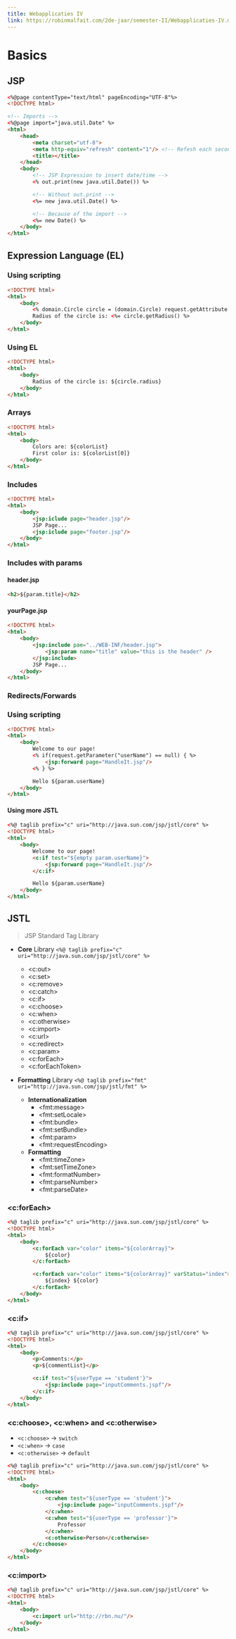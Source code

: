 ```yaml
---
title: Webapplicaties IV
link: https://robinmalfait.com/2de-jaar/semester-II/Webapplicaties-IV.md
---
```


# Basics

## JSP

```html
<%@page contentType="text/html" pageEncoding="UTF-8"%>
<!DOCTYPE html>

<!-- Imports -->
<%@page import="java.util.Date" %>
<html>
    <head>
        <meta charset="utf-8">
        <meta http-equiv="refresh" content="1"/> <!-- Refesh each second -->
        <title></title>
    </head>
    <body>
        <!-- JSP Expression to insert date/time -->
        <% out.print(new java.util.Date()) %>

        <!-- Without out.print -->
        <%= new java.util.Date() %>

        <!-- Because of the import -->
        <%= new Date() %>
    </body>
</html>
```

## Expression Language (EL)


### Using scripting

```html
<!DOCTYPE html>
<html>
    <body>
        <% domain.Circle circle = (domain.Circle) request.getAttribute('circle') %>
        Radius of the circle is: <%= circle.getRadius() %>
    </body>
</html>
```

### Using EL

```html
<!DOCTYPE html>
<html>
    <body>
        Radius of the circle is: ${circle.radius}
    </body>
</html>
```

### Arrays

```html
<!DOCTYPE html>
<html>
    <body>
        Colors are: ${colorList}
        First color is: ${colorList[0]}
    </body>
</html>
```

### Includes

```html
<!DOCTYPE html>
<html>
    <body>
        <jsp:iclude page="header.jsp"/>
        JSP Page...
        <jsp:iclude page="footer.jsp"/>
    </body>
</html>
```

### Includes with params

#### header.jsp

```html
<h2>${param.title}</h2>
```

#### yourPage.jsp

```html
<!DOCTYPE html>
<html>
    <body>
        <jsp:include pae="../WEB-INF/header.jsp">
            <jsp:param name="title" value="this is the header" />
        </jsp:include>
        JSP Page...
    </body>
</html>
```

### Redirects/Forwards

### Using scripting

```html
<!DOCTYPE html>
<html>
    <body>
        Welcome to our page!
        <% if(request.getParameter("userName") == null) { %>
            <jsp:forward page="HandleIt.jsp"/>
        <% } %>

        Hello ${param.userName}
    </body>
</html>
```

#### Using more JSTL

```html
<%@ taglib prefix="c" uri="http://java.sun.com/jsp/jstl/core" %>
<!DOCTYPE html>
<html>
    <body>
        Welcome to our page!
        <c:if test="${empty param.userName}">
            <jsp:forward page="HandleIt.jsp"/>
        </c:if>

        Hello ${param.userName}
    </body>
</html>
```

## JSTL

> JSP Standard Tag Library

- **Core** Library `<%@ taglib prefix="c" uri="http://java.sun.com/jsp/jstl/core" %>`
    - \<c:out\>
    - \<c:set\>
    - \<c:remove\>
    - \<c:catch\>
    - \<c:if\>
    - \<c:choose\>
    - \<c:when\>
    - \<c:otherwise\>
    - \<c:import\>
    - \<c:url\>
    - \<c:redirect\>
    - \<c:param\>
    - \<c:forEach\>
    - \<c:forEachToken\>

- **Formatting** Library `<%@ taglib prefix="fmt" uri="http://java.sun.com/jsp/jstl/fmt" %>`
    - **Internationalization**
        - \<fmt:message\>
        - \<fmt:setLocale\>
        - \<fmt:bundle\>
        - \<fmt:setBundle\>
        - \<fmt:param\>
        - \<fmt:requestEncoding\>
    - **Formatting**
        - \<fmt:timeZone\>
        - \<fmt:setTimeZone\>
        - \<fmt:formatNumber\>
        - \<fmt:parseNumber\>
        - \<fmt:parseDate\>

### \<c:forEach\>

```html
<%@ taglib prefix="c" uri="http://java.sun.com/jsp/jstl/core" %>
<!DOCTYPE html>
<html>
    <body>
        <c:forEach var="color" items="${colorArray}">
            ${color}
        </c:forEach>

        <c:forEach var="color" items="${colorArray}" varStatus="index">
            ${index} ${color}
        </c:forEach>
    </body>
</html>
```

### \<c:if\>

```html
<%@ taglib prefix="c" uri="http://java.sun.com/jsp/jstl/core" %>
<!DOCTYPE html>
<html>
    <body>
        <p>Comments:</p>
        <p>${commentList}</p>

        <c:if test="${userType == 'student'}">
            <jsp:include page="inputComments.jspf"/>
        </c:if>
    </body>
</html>
```

### \<c:choose\>, \<c:when\> and \<c:otherwise\>

- `<c:choose>` -> `switch`
- `<c:when>` -> `case`
- `<c:otherwise>` -> `default`

```html
<%@ taglib prefix="c" uri="http://java.sun.com/jsp/jstl/core" %>
<!DOCTYPE html>
<html>
    <body>
        <c:choose>
            <c:when test="${userType == 'student'}">
                <jsp:include page="inputComments.jspf"/>
            </c:when>
            <c:when test="${userType == 'professor'}">
                Professor
            </c:when>
            <c:otherwise>Person</c:otherwise>
        </c:choose>
    </body>
</html>
```

### \<c:import\>

```html
<%@ taglib prefix="c" uri="http://java.sun.com/jsp/jstl/core" %>
<!DOCTYPE html>
<html>
    <body>
        <c:import url="http://rbn.nu/"/>
    </body>
</html>
```
